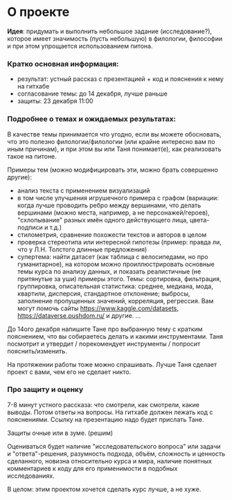 
# О проекте

**Идея**: придумать и выполнить небольшое задание (исследование?), которое имеет значимость (пусть небольшую) в филологии, философии и при этом упрощается использованием питона.

### Кратко основная информация:
- результат: устный рассказ с презентацией + код и пояснения к нему на гитхабе
- согласование темы: до 14 декабря, лучше раньше
- защиты: 23 декабря 11:00

### Подробнее о темах и ожидаемых результатах:

В качестве темы принимается что угодно, если вы можете обосновать, что это полезно филологии/филологии (или крайне интересно вам по иным причинам), и при этом вы или Таня понимает(е), как реализовать такое на питоне.

Примеры тем (можно модифицировать эти, можно брать совершенно другие):

- анализ текста с применением визуализаций
- в том числе улучшения игрушечного примера с графом (вариации: когда лучше проводить ребро между вершинами, что делать вершинами (можно места, например, а не персонажей/героев), "схлопывание" разных имён одного действующего лица, цвета-подписи и т.д.)
- стилометрия, сравнение похожести текстов и авторов в целом
- проверка стереотипа или интересной гипотезы (пример: правда ли, что у Л.Н. Толстого длинные предложения)
- супертема: найти датасет (как таблица с велосипедами, но про гуманитарное), на котором можно проиллюстрировать основные темы курса по анализу данных, и показать реалистичные (не притянутые за уши) примеры этого. Темы: сортировка, фильтрация, группировка, описательная статистика: среднее, медиана, мода, квартили, дисперсия, стандартное отклонение; выбросы, заполнение пропущенных значений, корреляция, регрессия. Вам могут помочь сайты https://www.kaggle.com/datasets, https://dataverse.pushdom.ru/ и другие.
...

До 14ого декабря напишите Тане про выбранную тему с кратким пояснением, что вы собираетесь делать и какими инструментами. Таня посмотрит и утвердит / порекомендует инструменты / попросит пояснить/изменить.

На протяжении работы тоже можно спрашивать. Лучше Таня сделает проект с вами, чем его не сделает никто.

### Про защиту и оценку

7-8 минут устного рассказа: что смотрели, как смотрели, какие выводы. Потом ответы на вопросы. На гитхабе должен лежать код с пояснениями. Ссылку на презентацию надо будет прислать Тане.

Защиты очные или в зуме. (решим)

Оцениваться будет наличие "исследовательского вопроса" или задачи и "ответа"-решения, разумность подхода, объём, сложность и ценность сделанного, новизна относительно курса и мира, наличие понятных комментариев к коду для его применимости в подобных исследованиях.

В целом: этим проектом хочется сделать курс лучше, а не хуже.
